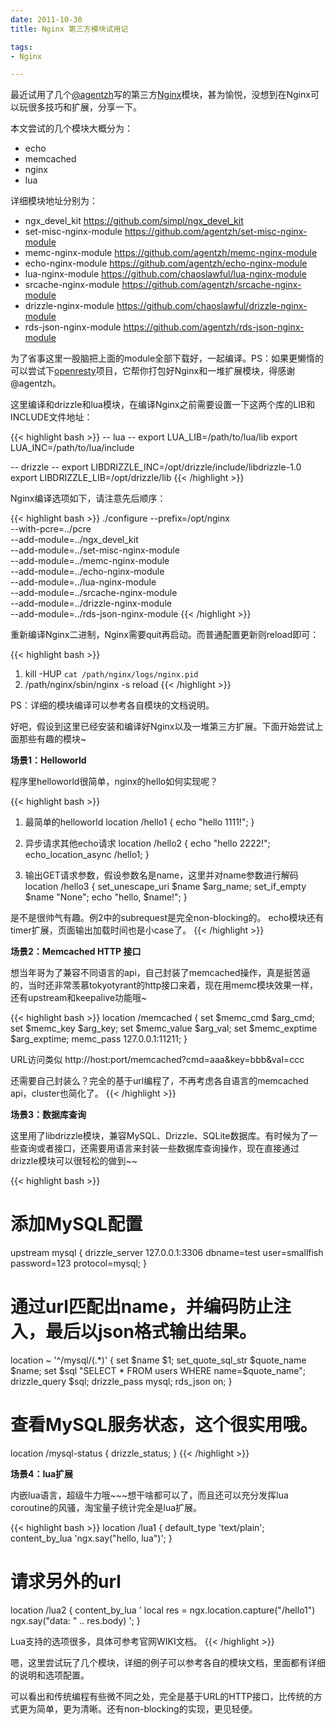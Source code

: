 ```yaml
---
date: 2011-10-30
title: Nginx 第三方模块试用记

tags:
- Nginx

---
```


最近试用了几个[@agentzh](http://weibo.com/agentzh)写的第三方[Nginx](http://nginx.net)模块，甚为愉悦，没想到在Nginx可以玩很多技巧和扩展，分享一下。

本文尝试的几个模块大概分为：

* echo
* memcached
* nginx
* lua

详细模块地址分别为：

* ngx_devel_kit <https://github.com/simpl/ngx_devel_kit>
* set-misc-nginx-module <https://github.com/agentzh/set-misc-nginx-module>
* memc-nginx-module <https://github.com/agentzh/memc-nginx-module>
* echo-nginx-module <https://github.com/agentzh/echo-nginx-module>
* lua-nginx-module <https://github.com/chaoslawful/lua-nginx-module>
* srcache-nginx-module <https://github.com/agentzh/srcache-nginx-module>
* drizzle-nginx-module <https://github.com/chaoslawful/drizzle-nginx-module>
* rds-json-nginx-module <https://github.com/agentzh/rds-json-nginx-module>

为了省事这里一股脑把上面的module全部下载好，一起编译。PS：如果更懒惰的可以尝试下[openresty](http://openresty.org)项目，它帮你打包好Nginx和一堆扩展模块，得感谢@agentzh。

这里编译和drizzle和lua模块，在编译Nginx之前需要设置一下这两个库的LIB和INCLUDE文件地址：

{{< highlight bash >}}
-- lua --
export LUA_LIB=/path/to/lua/lib
export LUA_INC=/path/to/lua/include

-- drizzle --
export LIBDRIZZLE_INC=/opt/drizzle/include/libdrizzle-1.0
export LIBDRIZZLE_LIB=/opt/drizzle/lib
{{< /highlight >}}

Nginx编译选项如下，请注意先后顺序：

{{< highlight bash >}}
./configure --prefix=/opt/nginx \
    --with-pcre=../pcre \
    --add-module=../ngx_devel_kit \
    --add-module=../set-misc-nginx-module \
    --add-module=../memc-nginx-module \
    --add-module=../echo-nginx-module \
    --add-module=../lua-nginx-module \
    --add-module=../srcache-nginx-module \
    --add-module=../drizzle-nginx-module \
    --add-module=../rds-json-nginx-module
{{< /highlight >}}

重新编译Nginx二进制，Nginx需要quit再启动。而普通配置更新则reload即可：

{{< highlight bash >}}
1. kill -HUP `cat /path/nginx/logs/nginx.pid`
2. /path/nginx/sbin/nginx -s reload
{{< /highlight >}}

PS：详细的模块编译可以参考各自模块的文档说明。

好吧，假设到这里已经安装和编译好Nginx以及一堆第三方扩展。下面开始尝试上面那些有趣的模块~

**场景1：Helloworld**

程序里helloworld很简单，nginx的hello如何实现呢？

{{< highlight bash >}}
1. 最简单的helloworld
location /hello1 {
    echo "hello 1111!";
}

2. 异步请求其他echo请求
location /hello2 {
    echo "hello 2222!";
    echo_location_async /hello1;
}

3. 输出GET请求参数，假设参数名是name，这里并对name参数进行解码
location /hello3 {
    set_unescape_uri $name $arg_name;
    set_if_empty $name "None";
    echo "hello, $name!";
}

是不是很帅气有趣。例2中的subrequest是完全non-blocking的。
echo模块还有timer扩展，页面输出加载时间也是小case了。
{{< /highlight >}}

**场景2：Memcached HTTP 接口**

想当年哥为了兼容不同语言的api，自己封装了memcached操作，真是挺苦逼的，当时还非常羡慕tokyotyrant的http接口来着，现在用memc模块效果一样，还有upstream和keepalive功能哦~

{{< highlight bash >}}
location /memcached {
    set $memc_cmd $arg_cmd;
    set $memc_key $arg_key;
    set $memc_value $arg_val;
    set $memc_exptime $arg_exptime;
    memc_pass 127.0.0.1:11211;
}

URL访问类似 http://host:port/memcached?cmd=aaa&key=bbb&val=ccc

还需要自己封装么？完全的基于url编程了，不再考虑各自语言的memcached api，cluster也简化了。
{{< /highlight >}}

**场景3：数据库查询**

这里用了libdrizzle模块，兼容MySQL、Drizzle、SQLite数据库。有时候为了一些查询或者接口，还需要用语言来封装一些数据库查询操作，现在直接通过drizzle模块可以很轻松的做到~~

{{< highlight bash >}}
# 添加MySQL配置
upstream mysql {
    drizzle_server 127.0.0.1:3306 dbname=test user=smallfish password=123 protocol=mysql;
}

# 通过url匹配出name，并编码防止注入，最后以json格式输出结果。
location ~ '^/mysql/(.*)' {
    set $name $1;
    set_quote_sql_str $quote_name $name;
    set $sql "SELECT * FROM users WHERE name=$quote_name";
    drizzle_query $sql;
    drizzle_pass mysql;
    rds_json on;
}

# 查看MySQL服务状态，这个很实用哦。
location /mysql-status {
    drizzle_status;
}
{{< /highlight >}}

**场景4：lua扩展**

内嵌lua语言，超级牛力哦~~~想干啥都可以了，而且还可以充分发挥lua coroutine的风骚，淘宝量子统计完全是lua扩展。

{{< highlight bash >}}
location /lua1 {
    default_type 'text/plain';
    content_by_lua 'ngx.say("hello, lua")';
}

# 请求另外的url
location /lua2 {
    content_by_lua '
        local res = ngx.location.capture("/hello1")
        ngx.say("data: " .. res.body)
     ';
}

Lua支持的选项很多，具体可参考官网WIKI文档。
{{< /highlight >}}

嗯，这里尝试玩了几个模块，详细的例子可以参考各自的模块文档，里面都有详细的说明和选项配置。

可以看出和传统编程有些微不同之处，完全是基于URL的HTTP接口，比传统的方式更为简单，更为清晰。还有non-blocking的实现，更见轻便。


